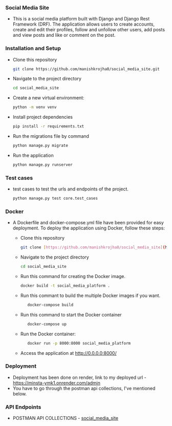 ### Social Media Site

- This is a social media platform built with Django and Django Rest Framework (DRF). The application allows users to create accounts, create and edit their profiles, follow     and unfollow other users, add posts and view posts and like or comment on the post.
### Installation and Setup

- Clone this repository 
   ```bash
   git clone https://github.com/manishkrojha0/social_media_site.git
- Navigate to the project directory
  ```bash 
  cd social_media_site
- Create a new virtual environment:
  ```bash
  python -m venv venv
- Install project dependencies
  ``` bash
  pip install -r requirements.txt
- Run the migrations file by command
  ```bash
  python manage.py migrate
- Run the application
  ```bash
  python manage.py runserver

### Test cases
  - test cases to test the urls and endpoints of the project.
     ```bash 
     python manage.py test core.test_cases

### Docker

- A Dockerfile and docker-compose.yml file have been provided for easy deployment. To deploy the application using Docker, follow these steps:

    - Clone this repository
      ```bash
      git clone [https://github.com/manishkrojha0/social_media_site](https://github.com/manishkrojha0/social_media_site.git)
    - Navigate to the project directory
      ```bash
      cd social_media_site
    - Run this command for creating the Docker image.
        ```bash
        docker build -t social_media_platform .
    - Run this commant to build the multiple Docker images if you want.
      ```bash
         docker-compose build       
    - Run this command to start the Docker container
       ```bash
          docker-compose up
    - Run the Docker container:
       ```bash
          docker run -p 8000:8000 social_media_platform
    - Access the application at http://0.0.0.0:8000/

### Deployment
 - Deployment has been done on render, link to my deployed url - https://minsta-ymk1.onrender.com/admin
 - You have to go through the postman api collections, I've mentioned below.

### API Endpoints

- POSTMAN API COLLECTIONS - [social_media_site](https://rb.gy/93ahy)
